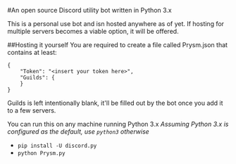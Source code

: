 #An open source Discord utility bot written in Python 3.x

This is a personal use bot and isn hosted anywhere as of yet.
If hosting for multiple servers becomes a viable option, it will be offered.

##Hosting it yourself
You are required to create a file called Prysm.json that contains at least:
```
{
    "Token": "<insert your token here>",
    "Guilds": {
    }
}
```
Guilds is left intentionally blank, it'll be filled out by the bot once you add it to a few servers.

You can run this on any machine running Python 3.x
_Assuming Python 3.x is configured as the default, use `python3` otherwise_
- `pip install -U discord.py`
- `python Prysm.py`

